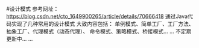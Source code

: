 #设计模式
参考网址：https://blog.csdn.net/cto_1649900265/article/details/70666418
通过Java代码实现了几种常用的设计模式
大致内容包括：
单例模式、简单工厂、工厂方法、抽象工厂、代理模式（动态代理）、
命令模式、策略模式、桥接模式... ...
 不定期更新中... ...